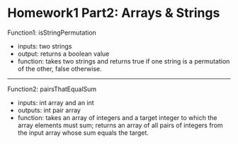 # Homework1 Part2: Arrays & Strings

Function1: isStringPermutation
- inputs: two strings
- output: returns a boolean value
- function: takes two strings and returns true if one string is a permutation of
the other, false otherwise.

--------

Function2: pairsThatEqualSum
- inputs: int array and an int
- outputs: int pair array
- function: takes an array of integers and a target integer to which the array
elements must sum; returns an array of all pairs of integers from the input
array whose sum equals the target.
